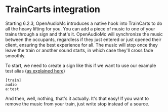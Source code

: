 [//]: # (TITLE:Traincarts)
[//]: # (DESCRIPTION:Using traincarts signs to play music in rides)
[//]: # (TAGS:traincarts,train,music,sign,signs,commands)

# TrainCarts integration
Starting 6.2.3, OpenAudioMc introduces a native hook into TrainCarts to do all the heavy lifting for you. You can add a piece of music to one of your trains through a sign and that's it. OpenAudioMc will synchronize the music between the occupants, regardless if they just entered or just opened their client, ensuring the best experience for all. The music will stop once they leave the train or another sound starts, in which case they'll cross fade smoothly.

To start, we need to create a sign like this if we want to use our example test alias ([as explained here](alias.md))
```
[train]
audio
a:test
```

And then, well, nothing, that's it actually. It's that easy! If you want to remove the music from your train, just write stop instead of a source.
